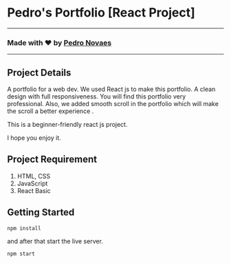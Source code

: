# Pedro's Portfolio [React Project]

---

### Made with ❤️ by [Pedro Novaes](https://www.instagram.com/pedro_rnovaes/)

---

## Project Details

A portfolio for a web dev. We used React js to make this portfolio. A clean design with full responsiveness. You will find this portfolio very professional. Also, we added smooth scroll in the portfolio which will make the scroll a better experience .

This is a beginner-friendly react js project.

I hope you enjoy it.

## Project Requirement

1. HTML, CSS
1. JavaScript
1. React Basic

## Getting Started

```shell
npm install
```

and after that start the live server.

```shell
npm start
```
